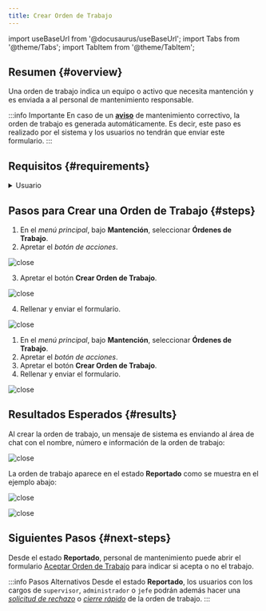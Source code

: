 ```yaml
---
title: Crear Orden de Trabajo
---
```


import useBaseUrl from '@docusaurus/useBaseUrl'; 
import Tabs from '@theme/Tabs';
import TabItem from '@theme/TabItem';

## Resumen {#overview}
Una orden de trabajo indica un equipo o activo que necesita mantención y es enviada a al personal de mantenimiento responsable. 

:::info Importante
En caso de un [**aviso**](/docs/products/corrective_maintenance/actions/create_notification) de mantenimiento correctivo, la orden de trabajo es generada automáticamente. Es decir, este paso es realizado por el sistema y los usuarios no tendrán que enviar este formulario.
:::

## Requisitos {#requirements}

<details>
<summary>Usuario</summary>
<div>

Para poder crear una Orden de Trabajo manualmente, los usuarios deben tener uno de los siguientes [_cargos_](/docs/products/corrective_maintenance/master_data/job_title):
`supervisor`, `administrador` o `jefe`

</div>
</details>

## Pasos para Crear una Orden de Trabajo {#steps}

<Tabs>
<TabItem value="desktop" label="Escritorio" default>

1.	En el _menú principal_, bajo **Mantención**, seleccionar **Órdenes de Trabajo**.
2.	Apretar el _botón de acciones_.

<div className="img_sizing">

![close](/img/productos_es/product_cm_wo_create_01.png)

</div>

3.	Apretar el botón **Crear Orden de Trabajo**.

<div className="img_sizing">

![close](/img/productos_es/product_cm_wo_create_02.png)

</div>

4.	Rellenar y enviar el formulario.

<div className="img_sizing">

![close](/img/productos_es/product_cm_wo_create_03.png)

</div>

</TabItem>
<TabItem value="mobile" label="Versión Móvil">

1.	En el _menú principal_, bajo **Mantención**, seleccionar **Órdenes de Trabajo**.
2.	Apretar el _botón de acciones_.
3.	Apretar el botón **Crear Orden de Trabajo**.
4.	Rellenar y enviar el formulario.

<div className="img_sizing">

![close](/img/productos_es/product_cm_wo_create_01m.png)

</div>

</TabItem>
</Tabs>

## Resultados Esperados {#results}
Al crear la orden de trabajo, un mensaje de sistema es enviando al área de chat con el nombre, número e información de la orden de trabajo:

<div className="img_sizing_small">

![close](/img/productos_es/product_cm_wo_create_04.png)

</div>

La orden de trabajo aparece en el estado **Reportado** como se muestra en el ejemplo abajo:

<Tabs>
<TabItem value="desktop" label="Escritorio" default>

<div className="img_sizing">

![close](/img/productos_es/product_cm_wo_create_05.png)

</div>

</TabItem>
<TabItem value="mobile" label="Versión Móvil">

<div className="img_sizing_extra_small">

![close](/img/productos_es/product_cm_wo_create_05m.png)

</div>

</TabItem>
</Tabs>

## Siguientes Pasos {#next-steps}
Desde el estado **Reportado**, personal de mantenimiento puede abrir el formulario [Aceptar Orden de Trabajo](/docs/products/corrective_maintenance/actions/wo_accept) para indicar si acepta o no el trabajo.

:::info Pasos Alternativos
Desde el estado **Reportado**, los usuarios con los cargos de `supervisor`, `administrador` o `jefe` podrán además hacer una [_solicitud de rechazo_](/docs/products/corrective_maintenance/actions/wo_reject_request) o [_cierre rápido_](/docs/products/corrective_maintenance/actions/wo_fast_close) de la orden de trabajo.
:::
